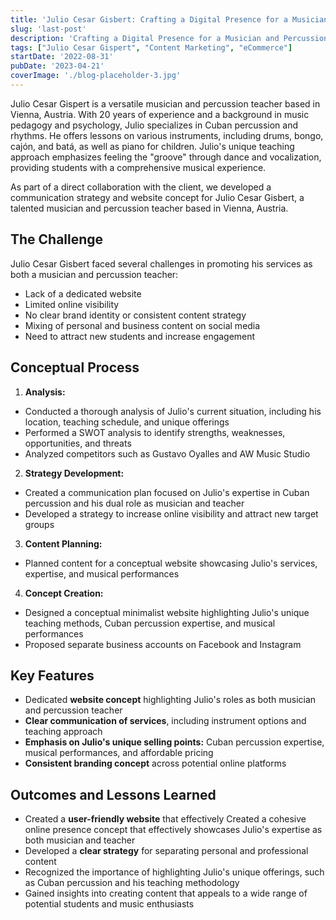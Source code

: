 ```yaml
---
title: 'Julio Cesar Gisbert: Crafting a Digital Presence for a Musician and Percussion Teacher'
slug: 'last-post'
description: 'Crafting a Digital Presence for a Musician and Percussion Teacher'
tags: ["Julio Cesar Gispert", "Content Marketing", "eCommerce"]
startDate: '2022-08-31'
pubDate: '2023-04-21'
coverImage: './blog-placeholder-3.jpg'
---
```


Julio Cesar Gispert is a versatile musician and percussion teacher based in Vienna, Austria. With 20 years of experience and a background in music pedagogy and psychology, Julio specializes in Cuban percussion and rhythms. He offers lessons on various instruments, including drums, bongo, cajón, and batá, as well as piano for children. Julio's unique teaching approach emphasizes feeling the "groove" through dance and vocalization, providing students with a comprehensive musical experience. 

As part of a direct collaboration with the client, we developed a communication strategy and website concept for Julio Cesar Gisbert, a talented musician and percussion teacher based in Vienna, Austria.

## The Challenge

Julio Cesar Gisbert faced several challenges in promoting his services as both a musician and percussion teacher:

- Lack of a dedicated website
- Limited online visibility
- No clear brand identity or consistent content strategy
- Mixing of personal and business content on social media
- Need to attract new students and increase engagement

## Conceptual Process

1. **Analysis:**

- Conducted a thorough analysis of Julio's current situation, including his location, teaching schedule, and unique offerings
- Performed a SWOT analysis to identify strengths, weaknesses, opportunities, and threats
- Analyzed competitors such as Gustavo Oyalles and AW Music Studio

2. **Strategy Development:**

- Created a communication plan focused on Julio's expertise in Cuban percussion and his dual role as musician and teacher
- Developed a strategy to increase online visibility and attract new target groups

3. **Content Planning:**

- Planned content for a conceptual website showcasing Julio's services, expertise, and musical performances

4. **Concept Creation:**

- Designed a conceptual minimalist website highlighting Julio's unique teaching methods, Cuban percussion expertise, and musical performances
- Proposed separate business accounts on Facebook and Instagram

## Key Features

- Dedicated **website concept** highlighting Julio's roles as both musician and percussion teacher
- **Clear communication of services**, including instrument options and teaching approach
- **Emphasis on Julio's unique selling points:** Cuban percussion expertise, musical performances, and affordable pricing
- **Consistent branding concept** across potential online platforms

## Outcomes and Lessons Learned

- Created a **user-friendly website** that effectively Created a cohesive online presence concept that effectively showcases Julio's expertise as both musician and teacher
- Developed a **clear strategy** for separating personal and professional content
- Recognized the importance of highlighting Julio's unique offerings, such as Cuban percussion and his teaching methodology
- Gained insights into creating content that appeals to a wide range of potential students and music enthusiasts
